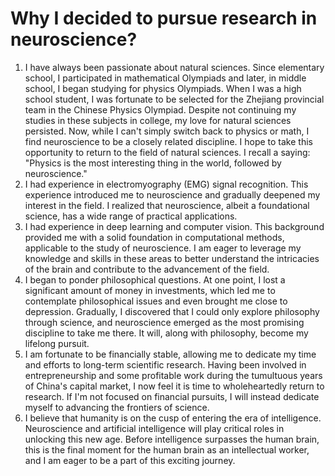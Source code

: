 # Why I decided to pursue research in neuroscience?

1. I have always been passionate about natural sciences. Since elementary school, I participated in mathematical Olympiads and later, in middle school, I began studying for physics Olympiads. When I was a high school student, I was fortunate to be selected for the Zhejiang provincial team in the Chinese Physics Olympiad. Despite not continuing my studies in these subjects in college, my love for natural sciences persisted. Now, while I can't simply switch back to physics or math, I find neuroscience to be a closely related discipline. I hope to take this opportunity to return to the field of natural sciences. I recall a saying: "Physics is the most interesting thing in the world, followed by neuroscience."
2. I had experience in electromyography (EMG) signal recognition. This experience introduced me to neuroscience and gradually deepened my interest in the field. I realized that neuroscience, albeit a foundational science, has a wide range of practical applications.
3. I had experience in deep learning and computer vision. This background provided me with a solid foundation in computational methods, applicable to the study of neuroscience. I am eager to leverage my knowledge and skills in these areas to better understand the intricacies of the brain and contribute to the advancement of the field.
4. I began to ponder philosophical questions. At one point, I lost a significant amount of money in investments, which led me to contemplate philosophical issues and even brought me close to depression. Gradually, I discovered that I could only explore philosophy through science, and neuroscience emerged as the most promising discipline to take me there. It will, along with philosophy, become my lifelong pursuit.
5. I am fortunate to be financially stable, allowing me to dedicate my time and efforts to long-term scientific research. Having been involved in entrepreneurship and some profitable work during the tumultuous years of China's capital market, I now feel it is time to wholeheartedly return to research. If I'm not focused on financial pursuits, I will instead dedicate myself to advancing the frontiers of science.
6. I believe that humanity is on the cusp of entering the era of intelligence. Neuroscience and artificial intelligence will play critical roles in unlocking this new age. Before intelligence surpasses the human brain, this is the final moment for the human brain as an intellectual worker, and I am eager to be a part of this exciting journey.